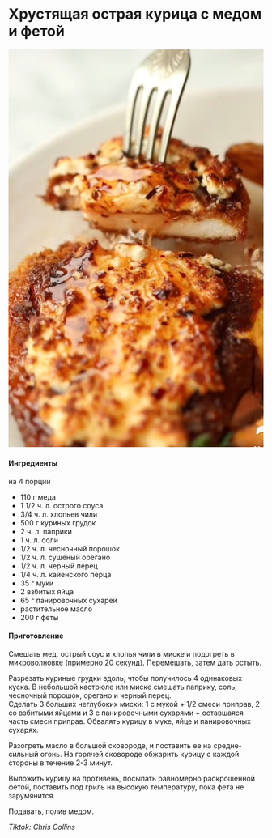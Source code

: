 ﻿---
image: ../pics/chicken-honey-feta.jpeg
---
# Хрустящая острая курица с медом и фетой

![Хрустящая острая курица с медом и фетой](../pics/chicken-honey-feta.jpeg)

#### Ингредиенты
на 4 порции

* 110 г меда
* 1 1/2 ч. л. острого соуса
* 3/4 ч. л. хлопьев чили
* 500 г куриных грудок
* 2 ч. л. паприки
* 1 ч. л. соли
* 1/2 ч. л. чесночный порошок
* 1/2 ч. л. сушеный орегано
* 1/2 ч. л. черный перец
* 1/4 ч. л. кайенского перца
* 35 г муки
* 2 взбитых яйца
* 65 г панировочных сухарей
* растительное масло
* 200 г феты

#### Приготовление

Смешать мед, острый соус и хлопья чили в миске и подогреть в микроволновке (примерно 20 секунд). Перемешать, затем дать остыть.

Разрезать куриные грудки вдоль, чтобы получилось 4 одинаковых куска. В небольшой кастрюле или миске смешать паприку, соль, чесночный порошок, орегано и черный перец.  
Сделать 3 больших неглубоких миски: 1 с мукой + 1/2 смеси приправ, 2 со взбитыми яйцами и 3 с панировочными сухарями + оставшаяся часть смеси приправ. Обвалять курицу в муке, яйце и панировочных сухарях.

Разогреть масло в большой сковороде, и поставить ее на средне-сильный огонь. На горячей сковороде обжарить курицу с каждой стороны в течение 2-3 минут.

Выложить курицу на противень, посыпать равномерно раскрошенной фетой, поставить под гриль на высокую температуру, пока фета не зарумянится.

Подавать, полив медом.

*Tiktok: Chris Collins*
